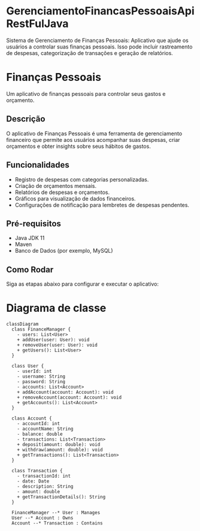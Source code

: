 # GerenciamentoFinancasPessoaisApiRestFulJava
Sistema de Gerenciamento de Finanças Pessoais: Aplicativo que ajude os usuários a controlar suas finanças pessoais. Isso pode incluir rastreamento de despesas, categorização de transações e geração de relatórios.

# Finanças Pessoais

Um aplicativo de finanças pessoais para controlar seus gastos e orçamento.

## Descrição

O aplicativo de Finanças Pessoais é uma ferramenta de gerenciamento financeiro que permite aos usuários acompanhar suas despesas, criar orçamentos e obter insights sobre seus hábitos de gastos.

## Funcionalidades

- Registro de despesas com categorias personalizadas.
- Criação de orçamentos mensais.
- Relatórios de despesas e orçamentos.
- Gráficos para visualização de dados financeiros.
- Configurações de notificação para lembretes de despesas pendentes.

## Pré-requisitos

- Java JDK 11
- Maven
- Banco de Dados (por exemplo, MySQL)

## Como Rodar

Siga as etapas abaixo para configurar e executar o aplicativo:


# Diagrama de classe 
```mermaid
classDiagram
  class FinanceManager {
    - users: List<User>
    + addUser(user: User): void
    + removeUser(user: User): void
    + getUsers(): List<User>
  }

  class User {
    - userId: int
    - username: String
    - password: String
    - accounts: List<Account>
    + addAccount(account: Account): void
    + removeAccount(account: Account): void
    + getAccounts(): List<Account>
  }

  class Account {
    - accountId: int
    - accountName: String
    - balance: double
    - transactions: List<Transaction>
    + deposit(amount: double): void
    + withdraw(amount: double): void
    + getTransactions(): List<Transaction>
  }

  class Transaction {
    - transactionId: int
    - date: Date
    - description: String
    - amount: double
    + getTransactionDetails(): String
  }

  FinanceManager --* User : Manages
  User --* Account : Owns
  Account --* Transaction : Contains
```
